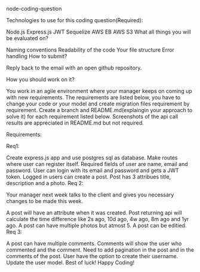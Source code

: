 node-coding-question

Technologies to use for this coding question(Required):

Node.js
Express.js
JWT
Sequelize
AWS EB
AWS S3
What all things you will be evaluated on?

Naming conventions
Readability of the code
Your file structure
Error handling
How to submit?

Reply back to the email with an open github repository.

How you should work on it?

You work in an agile environment where your manager keeps on coming up with new requirements. The requirements are listed below, you have to change your code or your model and create migration files requirement by requirement. Create a branch and README.md(explaingin your approach to solve it) for each requirement listed below. Screenshots of the api call results are appreciated in README.md but not required.

Requirements:

Req1:

Create express.js app and use postgres sql as database.
Make routes where user can register itself. Required fields of user are name, email and password.
User can login with its email and password and gets a JWT token.
Logged in users can create a post. Post has 3 attribues title, description and a photo.
Req 2:

Your manager next week talks to the client and gives you necessary changes to be made this week.

A post will have an attribute when it was created.
Post returning api will calculate the time difference like 2s ago, 10d ago, 4w ago, 8m ago and 1yr ago.
A post can have multiple photos but atmost 5.
A post can be editied.
Req 3:

A post can have multiple comments. Comments will show the user who commented and the comment.
Need to add pagination in the post and in the comments of the post.
User have the option to create their username. Update the user model.
Best of luck! Happy Coding!

